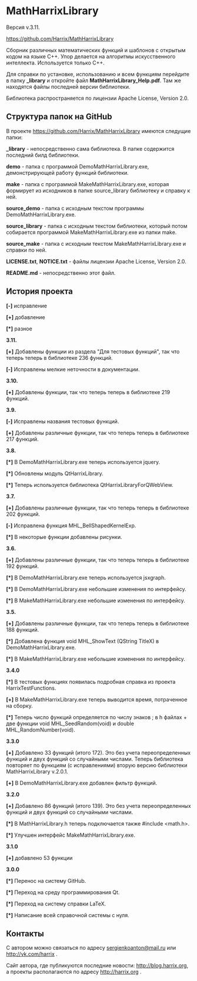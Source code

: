 MathHarrixLibrary
===================

Версия v.3.11.

https://github.com/Harrix/MathHarrixLibrary

Сборник различных математических функций и шаблонов с открытым кодом на языке C++. Упор делается на алгоритмы искусственного интеллекта. Используется только C++.

Для справки по установке, использованию и всем функциям перейдите в папку **_library** и откройте файл **MathHarrixLibrary_Help.pdf**. Там же находятся файлы последней версии библиотеки.

Библиотека распространяется по лицензии Apache License, Version 2.0.

Структура папок на GitHub
--------------------------

В проекте https://github.com/Harrix/MathHarrixLibrary имеются следущие папки:

**_library** - непосредственно сама библиотека. В папке содержится последний билд библиотеки.

**demo** - папка с программой DemoMathHarrixLibrary.exe, демонстрирующей работу функций библиотеки.

**make** - папка с программой MakeMathHarrixLibrary.exe, которая формирует из исходников в папке source_library библиотеку и справку к ней.

**source_demo** - папка с исходным текстом программы DemoMathHarrixLibrary.exe.

**source_library** - папка с исходным текстом библиотеки, который потом собирается программой MakeMathHarrixLibrary.exe из папки make.

**source_make** - папка с исходным текстом MakeMathHarrixLibrary.exe и справки по ней.

**LICENSE.txt**, **NOTICE.txt** - файлы лицензии Apache License, Version 2.0.

**README.md** - непосредственно этот файл.

История проекта
---------------

**[-]** исправление

**[+]** добавление

**[*]** разное

**3.11.**

**[+]** Добавлены функции из раздела "Для тестовых функций", так что теперь теперь в библиотеке 236 функций.

**[-]** Исправлены мелкие неточности в документации.

**3.10.**

**[+]** Добавлены функции, так что теперь теперь в библиотеке 219 функций.

**3.9.**

**[-]** Исправлены названия тестовых функций.

**[+]** Добавлены различные функции, так что теперь теперь в библиотеке 217 функций.

**3.8.**

**[*]** В DemoMathHarrixLibrary.exe теперь используется jquery.

**[*]** Обновлены модуль QtHarrixLibrary.

**[*]** Теперь используется библиотека QtHarrixLibraryForQWebView.

**3.7.**

**[+]** Добавлены различные функции, так что теперь теперь в библиотеке 202 функций.

**[-]** Исправлена функция MHL_BellShapedKernelExp.

**[*]** В некоторые функции добавлены рисунки.

**3.6.**

**[+]** Добавлены различные функции, так что теперь теперь в библиотеке 192 функций.

**[*]** В DemoMathHarrixLibrary.exe теперь используется jsxgraph.

**[*]** В DemoMathHarrixLibrary.exe небольшие изменения по интерфейсу.

**[*]** В MakeMathHarrixLibrary.exe небольшие изменения по интерфейсу.

**3.5.**

**[+]** Добавлены различные функции, так что теперь теперь в библиотеке 188 функций.

**[*]** Добавлена функция void MHL_ShowText (QString TitleX) в DemoMathHarrixLibrary.exe.

**[*]** В MakeMathHarrixLibrary.exe небольшие изменения по интерфейсу.

**3.4.0**

**[*]** В тестовых функциях появилась подробная справка из проекта HarrixTestFunctions.

**[+]** В MakeMathHarrixLibrary.exe теперь выводится время, потраченное на сборку.

**[*]** Теперь число функций определяется по числу знаков ; в h файлах + две функции void MHL_SeedRandom(void) и double MHL_RandomNumber(void).

**3.3.0**

**[+]** Добавлено 33 функций (итого 172). Это без учета переопределенных функций и двух функций со случайными числами. Теперь библиотека повторяет по функциям (с исправлениями) вторую версию библиотеки MathHarrixLibrary v.2.0.1.

**[+]** В DemoMathHarrixLibrary.exe добавлен фильтр функций.

**3.2.0**

**[+]** Добавлено 86 функций (итого 139). Это без учета переопределенных функций и двух функций со случайными числами.

**[*]** В MathHarrixLibrary.h теперь подключается также #include <math.h>.

**[*]** Улучшен интерфейс MakeMathHarrixLibrary.exe.

**3.1.0**

**[+]** добавлено 53 функции

**3.0.0**

**[*]** Перенос на систему GitHub.

**[*]** Переход на среду программирования Qt.

**[*]** Переход на систему справки LaTeX.

**[*]** Написание всей справочной системы с нуля.

Контакты
---------------

С автором можно связаться по адресу sergienkoanton@mail.ru или  http://vk.com/harrix .

Сайт автора, где публикуются последние новости: http://blog.harrix.org, а проекты располагаются по адресу http://harrix.org .